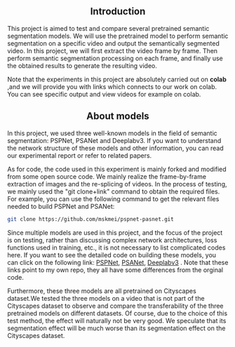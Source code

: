 ## <div align="center">Introduction</div>
This project is aimed to test and compare several pretrained semantic segmentation models. We will use the pretrained model to perform semantic segmentation on a specific video and output the semantically segmented video. In this project, we will first extract the video frame by frame. Then perform semantic segmentation processing on each frame, and finally use the obtained results to generate the resulting video.

Note that the experiments in this project are absolutely carried out on **colab** ,and we will provide you with links which connects to our work on colab. You can see specific output and view videos for example on colab.

## <div align="center">About models</div>
In this project, we used three well-known models in the field of semantic segmentation: PSPNet, PSANet and Deeplabv3. If you want to understand the network structure of these models and other information, you can read our experimental report or refer to related papers.

As for code, the code used in this experiment is mainly forked and modified from some open source code. We mainly realize the frame-by-frame extraction of images and the re-splicing of videos. In the process of testing, we mainly used the "git clone+link" command to obtain the required files. For example, you can use the following command to get the relevant files needed to build PSPNet and PSANet:
```bash
git clone https://github.com/mskmei/pspnet-pasnet.git
```

Since multiple models are used in this project, and the focus of the project is on testing, rather than discussing complex network architectures, loss functions used in training, etc., it is not necessary to list complicated codes here. If you want to see the detailed code on building these models, you can click on the following link: [PSPNet](https://github.com/mskmei/pspnet-pasnet.git),  [PSANet](https://github.com/mskmei/pspnet-pasnet.git), [Deeplabv3](https://github.com/mskmei/DeepLabV3Plus-Pytorch.git) . Note that these links point to my own repo, they all have some differences from the orginal code. 

Furthermore, these three models are all pretrained on Cityscapes dataset.We tested the three models on a video that is not part of the Cityscapes dataset to observe and compare the transferability of the three pretrained models on different datasets. Of course, due to the choice of this test method, the effect will naturally not be very good. We speculate that its segmentation effect will be much worse than its segmentation effect on the Cityscapes dataset.
